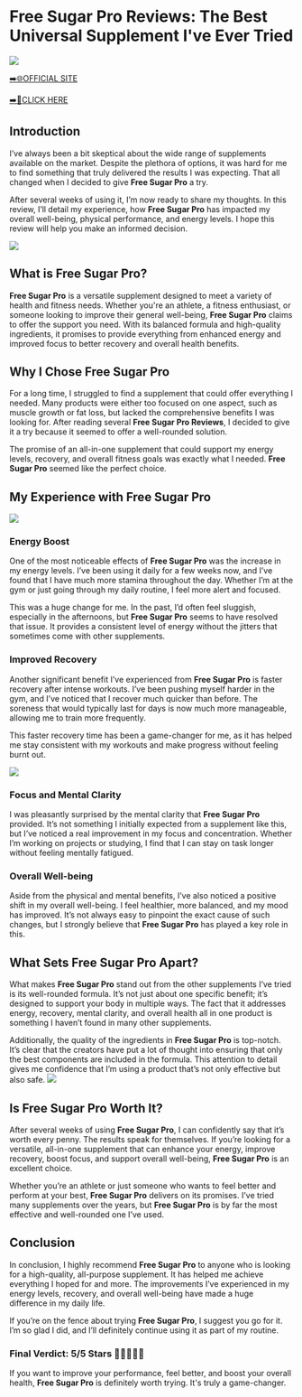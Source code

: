 # Free Sugar Pro Reviews: The Best Universal Supplement I've Ever Tried

[![](https://static.vecteezy.com/system/resources/thumbnails/019/896/014/small/buy-now-gradient-button-with-cart-symbol-buy-now-illustration-png.png)](https://edetoop.top/lander/sugarpreland-1/freesugarpro.html) 

[➡️🌐OFFICIAL SITE](https://edetoop.top/lander/sugarpreland-1/freesugarpro.html) 

[➡️🔗CLICK HERE](https://edetoop.top/lander/sugarpreland-1/freesugarpro.html) 


## Introduction

I’ve always been a bit skeptical about the wide range of supplements available on the market. Despite the plethora of options, it was hard for me to find something that truly delivered the results I was expecting. That all changed when I decided to give **Free Sugar Pro** a try.

After several weeks of using it, I’m now ready to share my thoughts. In this review, I’ll detail my experience, how **Free Sugar Pro** has impacted my overall well-being, physical performance, and energy levels. I hope this review will help you make an informed decision. 

[![](https://wallpapers.com/images/hd/red-order-now-button-udg4jcj4arvn8b0n-2.png)](https://edetoop.top/lander/sugarpreland-1/freesugarpro.html)  

## What is Free Sugar Pro?

**Free Sugar Pro** is a versatile supplement designed to meet a variety of health and fitness needs. Whether you're an athlete, a fitness enthusiast, or someone looking to improve their general well-being, **Free Sugar Pro** claims to offer the support you need. With its balanced formula and high-quality ingredients, it promises to provide everything from enhanced energy and improved focus to better recovery and overall health benefits.

## Why I Chose Free Sugar Pro

For a long time, I struggled to find a supplement that could offer everything I needed. Many products were either too focused on one aspect, such as muscle growth or fat loss, but lacked the comprehensive benefits I was looking for. After reading several **Free Sugar Pro Reviews**, I decided to give it a try because it seemed to offer a well-rounded solution.

The promise of an all-in-one supplement that could support my energy levels, recovery, and overall fitness goals was exactly what I needed. **Free Sugar Pro** seemed like the perfect choice.

## My Experience with Free Sugar Pro

[![](https://static.vecteezy.com/system/resources/thumbnails/019/896/014/small/buy-now-gradient-button-with-cart-symbol-buy-now-illustration-png.png)](https://edetoop.top/lander/sugarpreland-1/freesugarpro.html)

### Energy Boost

One of the most noticeable effects of **Free Sugar Pro** was the increase in my energy levels. I’ve been using it daily for a few weeks now, and I’ve found that I have much more stamina throughout the day. Whether I’m at the gym or just going through my daily routine, I feel more alert and focused.

This was a huge change for me. In the past, I’d often feel sluggish, especially in the afternoons, but **Free Sugar Pro** seems to have resolved that issue. It provides a consistent level of energy without the jitters that sometimes come with other supplements.

### Improved Recovery

Another significant benefit I’ve experienced from **Free Sugar Pro** is faster recovery after intense workouts. I’ve been pushing myself harder in the gym, and I’ve noticed that I recover much quicker than before. The soreness that would typically last for days is now much more manageable, allowing me to train more frequently.

This faster recovery time has been a game-changer for me, as it has helped me stay consistent with my workouts and make progress without feeling burnt out.

[![](https://wallpapers.com/images/hd/red-order-now-button-udg4jcj4arvn8b0n-2.png)](https://edetoop.top/lander/sugarpreland-1/freesugarpro.html)  

### Focus and Mental Clarity

I was pleasantly surprised by the mental clarity that **Free Sugar Pro** provided. It’s not something I initially expected from a supplement like this, but I’ve noticed a real improvement in my focus and concentration. Whether I’m working on projects or studying, I find that I can stay on task longer without feeling mentally fatigued.

### Overall Well-being

Aside from the physical and mental benefits, I’ve also noticed a positive shift in my overall well-being. I feel healthier, more balanced, and my mood has improved. It’s not always easy to pinpoint the exact cause of such changes, but I strongly believe that **Free Sugar Pro** has played a key role in this.

## What Sets Free Sugar Pro Apart?

What makes **Free Sugar Pro** stand out from the other supplements I’ve tried is its well-rounded formula. It’s not just about one specific benefit; it’s designed to support your body in multiple ways. The fact that it addresses energy, recovery, mental clarity, and overall health all in one product is something I haven’t found in many other supplements.

Additionally, the quality of the ingredients in **Free Sugar Pro** is top-notch. It’s clear that the creators have put a lot of thought into ensuring that only the best components are included in the formula. This attention to detail gives me confidence that I’m using a product that’s not only effective but also safe.
[![](https://static.vecteezy.com/system/resources/thumbnails/019/896/014/small/buy-now-gradient-button-with-cart-symbol-buy-now-illustration-png.png)](https://edetoop.top/lander/sugarpreland-1/freesugarpro.html)
## Is Free Sugar Pro Worth It?

After several weeks of using **Free Sugar Pro**, I can confidently say that it’s worth every penny. The results speak for themselves. If you’re looking for a versatile, all-in-one supplement that can enhance your energy, improve recovery, boost focus, and support overall well-being, **Free Sugar Pro** is an excellent choice.

Whether you’re an athlete or just someone who wants to feel better and perform at your best, **Free Sugar Pro** delivers on its promises. I’ve tried many supplements over the years, but **Free Sugar Pro** is by far the most effective and well-rounded one I’ve used.

## Conclusion

In conclusion, I highly recommend **Free Sugar Pro** to anyone who is looking for a high-quality, all-purpose supplement. It has helped me achieve everything I hoped for and more. The improvements I’ve experienced in my energy levels, recovery, and overall well-being have made a huge difference in my daily life.

If you’re on the fence about trying **Free Sugar Pro**, I suggest you go for it. I’m so glad I did, and I’ll definitely continue using it as part of my routine.

### Final Verdict: 5/5 Stars 🌟🌟🌟🌟🌟

If you want to improve your performance, feel better, and boost your overall health, **Free Sugar Pro** is definitely worth trying. It's truly a game-changer.
